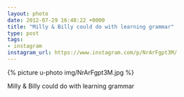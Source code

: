 ```yaml
---
layout: photo
date: 2012-07-29 16:48:22 +0000
title: "Milly & Billy could do with learning grammar"
type: post
tags:
- instagram
instagram_url: https://www.instagram.com/p/NrArFgpt3M/
---
```


{% picture u-photo img/NrArFgpt3M.jpg %}

Milly & Billy could do with learning grammar

